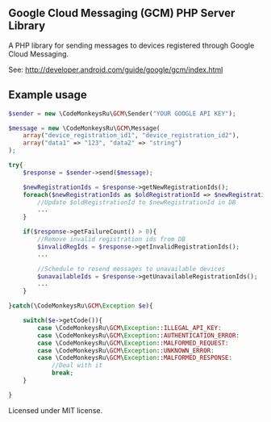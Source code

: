 Google Cloud Messaging (GCM) PHP Server Library
--------------------------------------------

A PHP library for sending messages to devices registered through Google Cloud Messaging.

See:
http://developer.android.com/guide/google/gcm/index.html

Example usage
-----------------------
```php
$sender = new \CodeMonkeysRu\GCM\Sender("YOUR GOOGLE API KEY");

$message = new \CodeMonkeysRu\GCM\Message(
    array("device_registration_id1", "device_registration_id2"),
    array("data1" => "123", "data2" => "string")
);

try{
    $response = $sender->send($message);

    $newRegistrationIds = $response->getNewRegistrationIds();
    foreach($newRegistrationIds as $oldRegistrationId => $newRegistrationId){
        //Update $oldRegistrationId to $newRegistrationId in DB
        ...
    }

    if($response->getFailureCount() > 0){
        //Remove invalid registration ids from DB
        $invalidRegIds = $response->getInvalidRegistrationIds();
        ...

        //Schedule to resend messages to unavailable devices
        $unavailableIds = $response->getUnavailableRegistrationIds();
        ...
    }

}catch(\CodeMonkeysRu\GCM\Exception $e){

    switch($e->getCode()){
        case \CodeMonkeysRu\GCM\Exception::ILLEGAL_API_KEY:
        case \CodeMonkeysRu\GCM\Exception::AUTHENTICATION_ERROR:
        case \CodeMonkeysRu\GCM\Exception::MALFORMED_REQUEST:
        case \CodeMonkeysRu\GCM\Exception::UNKNOWN_ERROR:
        case \CodeMonkeysRu\GCM\Exception::MALFORMED_RESPONSE:
            //Deal with it
            break;
    }

}

```

Licensed under MIT license.
